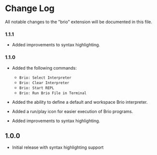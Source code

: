 # Change Log

All notable changes to the "brio" extension will be documented in this file.

### 1.1.1

- Added improvements to syntax highlighting.

### 1.1.0

- Added the following commands:
  - `Brio: Select Interpreter`
  - `Brio: Clear Interpreter`
  - `Brio: Start REPL`
  - `Brio: Run Brio File in Terminal`

- Added the ability to define a default and workspace Brio interpreter. 

- Added a run/play icon for easier execution of Brio programs. 

- Added improvements to syntax highlighting.

## 1.0.0

- Initial release with syntax highlighting support